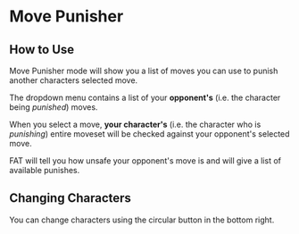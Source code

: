 # Move Punisher

## How to Use
Move Punisher mode will show you a list of moves you can use to punish another characters selected move.

The dropdown menu contains a list of your __opponent's__ (i.e. the character being _punished_) moves.

When you select a move, __your character's__ (i.e. the character who is _punishing_) entire moveset will be checked against your opponent's selected move.

FAT will tell you how unsafe your opponent's move is and will give a list of available punishes.

## Changing Characters
You can change characters using the circular button in the bottom right.